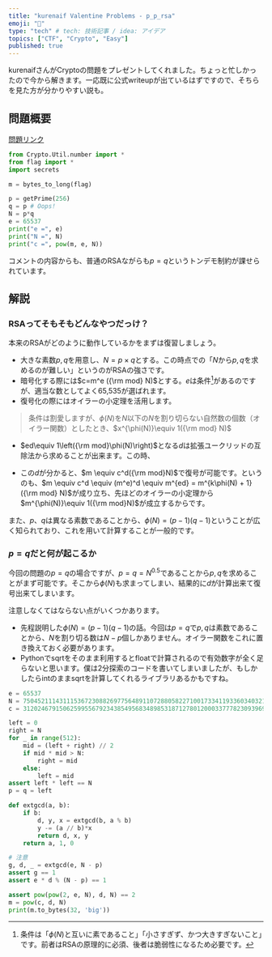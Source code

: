 ```yaml
---
title: "kurenaif Valentine Problems - p_p_rsa"
emoji: "💭"
type: "tech" # tech: 技術記事 / idea: アイデア
topics: ["CTF", "Crypto", "Easy"]
published: true
---
```


kurenaifさんがCryptoの問題をプレゼントしてくれました。ちょっと忙しかったので今から解きます。一応既に公式writeupが出ているはずですので、そちらを見た方が分かりやすい説も。

## 問題概要
[問題リンク](https://github.com/kurenaif/kurenaif_valentine_problems/tree/main/p_p_rsa)

```python:problem.py
from Crypto.Util.number import *
from flag import *
import secrets

m = bytes_to_long(flag)

p = getPrime(256)
q = p # Oops!
N = p*q
e = 65537
print("e =", e)
print("N =", N)
print("c =", pow(m, e, N))
```

コメントの内容からも、普通のRSAながらも$p=q$というトンデモ制約が課せられています。

## 解説
### RSAってそもそもどんなやつだっけ？
本来のRSAがどのように動作しているかをまずは復習しましょう。

- 大きな素数$p,q$を用意し、$N=p\times q$とする。この時点での「$N$から$p,q$を求めるのが難しい」というのがRSAの強さです。
- 暗号化する際には$c=m^e ({\rm mod} N)$とする。$e$は条件[^1]があるのですが、適当な数としてよく65,535が選ばれます。
- 復号化の際にはオイラーの小定理を活用します。

> 条件は割愛しますが、$\phi(N)$を$N$以下の$N$を割り切らない自然数の個数（オイラー関数）としたとき、$x^{\phi(N)}\equiv 1({\rm mod} N)$

- $ed\equiv 1\left({\rm mod}\phi(N)\right)$となる$d$は拡張ユークリッドの互除法から求めることが出来ます。この時、

- この$d$が分かると、$m \equiv c^d({\rm mod}N)$で復号が可能です。というのも、$m \equiv c^d \equiv (m^e)^d \equiv m^{ed} = m^{k\phi(N) + 1} ({\rm mod} N)$が成り立ち、先ほどのオイラーの小定理から$m^{\phi(N)}\equiv 1({\rm mod}N)$が成立するからです。

また、$p$、$q$は異なる素数であることから、$\phi(N)=(p-1)(q-1)$ということが広く知られており、これを用いて計算することが一般的です。

### $p=q$だと何が起こるか
今回の問題の$p=q$の場合ですが、$p=q=N^{0.5}$であることから$p,q$を求めることがまず可能です。そこから$\phi(N)$も求まってしまい、結果的に$d$が計算出来て復号出来てしまいます。

注意しなくてはならない点がいくつかあります。
- 先程説明した$\phi(N)=(p-1)(q-1)$の話。今回は$p=q$で$p,q$は素数であることから、$N$を割り切る数は$N-p$個しかありません。オイラー関数をこれに置き換えておく必要があります。
- Pythonでsqrtをそのまま利用するとfloatで計算されるので有効数字が全く足らないと思います。僕は2分探索のコードを書いてしまいましたが、もしかしたらintのままsqrtを計算してくれるライブラリあるかもですね。

```python:solve.py
e = 65537
N = 7504521114311153672308826977564891107288058227100173341193360340321176562970983694756086045753375611733443716948010092176135133045533366956059169702726409
c = 3120246791506259955679234385495683489853187127801200033777823093969698684663885288175101358075188702658492281935014546035799989917015048182861857825663454

left = 0
right = N
for _ in range(512):
    mid = (left + right) // 2
    if mid * mid > N:
        right = mid
    else:
        left = mid
assert left * left == N
p = q = left

def extgcd(a, b):
    if b:
        d, y, x = extgcd(b, a % b)
        y -= (a // b)*x
        return d, x, y
    return a, 1, 0

# 注意
g, d, _ = extgcd(e, N - p)
assert g == 1
assert e * d % (N - p) == 1

assert pow(pow(2, e, N), d, N) == 2
m = pow(c, d, N)
print(m.to_bytes(32, 'big'))
```
[^1]: 条件は「$\phi(N)$と互いに素であること」「小さすぎず、かつ大きすぎないこと」です。前者はRSAの原理的に必須、後者は脆弱性になるため必要です。
